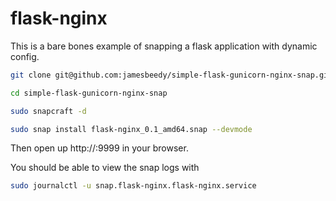 # flask-nginx

This is a bare bones example of snapping a flask application with dynamic config.

```bash
git clone git@github.com:jamesbeedy/simple-flask-gunicorn-nginx-snap.git

cd simple-flask-gunicorn-nginx-snap

sudo snapcraft -d

sudo snap install flask-nginx_0.1_amd64.snap --devmode
```

Then open up http://<ipaddress-where-snap-is-running>:9999 in your browser.


You should be able to view the snap logs with
```bash
sudo journalctl -u snap.flask-nginx.flask-nginx.service
```
